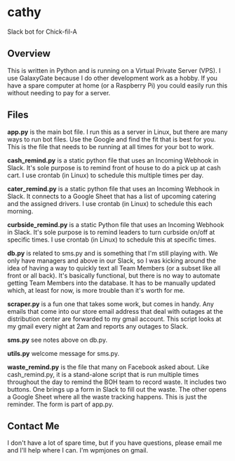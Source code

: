 # cathy
Slack bot for Chick-fil-A

## Overview
This is written in Python and is running on a Virtual Private Server (VPS).  I use GalaxyGate because I do other development work as a hobby.  If you have a spare computer at home (or a Raspberry Pi) you could easily run this without needing to pay for a server.

## Files
**app.py** is the main bot file.  I run this as a server in Linux, but there are many ways to run bot files.  Use the Google and find the fit that is best for you.  This is the file that needs to be running at all times for your bot to work.

**cash_remind.py** is a static python file that uses an Incoming Webhook in Slack.  It's sole purpose is to remind front of house to do a pick up at cash cart.  I use crontab (in Linux) to schedule this multiple times per day.

**cater_remind.py** is a static python file that uses an Incoming Webhook in Slack.  It connects to a Google Sheet that has a list of upcoming catering and the assigned drivers.  I use crontab (in Linux) to schedule this each morning.

**curbside_remind.py** is a static Python file that uses an Incoming Webhook in Slack.  It's sole purpose is to remind leaders to turn curbside on/off at specific times.  I use crontab (in Linux) to schedule this at specific times.

**db.py** is related to sms.py and is something that I'm still playing with.  We only have managers and above in our Slack, so I was kicking around the idea of having a way to quickly text all Team Members (or a subset like all front or all back).  It's basically functional, but there is no way to automate getting Team Members into the database.  It has to be manually updated which, at least for now, is more trouble than it's worth for me.

**scraper.py** is a fun one that takes some work, but comes in handy.  Any emails that come into our store email address that deal with outages at the distribution center are forwarded to my gmail account. This script looks at my gmail every night at 2am and reports any outages to Slack.

**sms.py** see notes above on db.py.

**utils.py** welcome message for sms.py.

**waste_remind.py** is the file that many on Facebook asked about.  Like cash_remind.py, it is a stand-alone script that is run multiple times throughout the day to remind the BOH team to record waste.  It includes two buttons.  One brings up a form in Slack to fill out the waste.  The other opens a Google Sheet where all the waste tracking happens.  This is just the reminder.  The form is part of app.py.

## Contact Me
I don't have a lot of spare time, but if you have questions, please email me and I'll help where I can.  I'm wpmjones on gmail.

